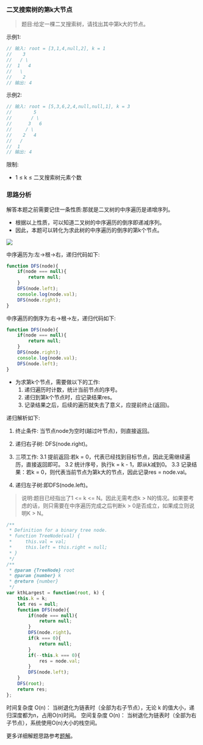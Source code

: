 ### 二叉搜索树的第k大节点

> 题目:给定一棵二叉搜索树，请找出其中第k大的节点。

示例1:

```js
// 输入: root = [3,1,4,null,2], k = 1
//    3
//   / \
//  1   4
//   \
//    2
// 输出: 4
```

示例2:


```js
// 输入: root = [5,3,6,2,4,null,null,1], k = 3
//        5
//       / \
//      3   6
//     / \
//    2   4
//   /
//  1
// 输出: 4
```

限制:

* 1 ≤ k ≤ 二叉搜索树元素个数

### 思路分析

解答本题之前需要记住一条性质:那就是二叉树的中序遍历是递增序列。

* 根据以上性质，可以知道二叉树的中序遍历的倒序即递减序列。
* 因此，本题可以转化为求此树的中序遍历的倒序的第k个节点。

![](../images/kthLargest-1.png)

中序遍历为:左->根->右，递归代码如下:

```js
function DFS(node){
    if(node === null){
        return null;
    }
    DFS(node.left);
    console.log(node.val);
    DFS(node.right);
}
```

中序遍历的倒序为:右->根->左，递归代码如下:

```js
function DFS(node){
    if(node === null){
        return null;
    }
    DFS(node.right);
    console.log(node.val);
    DFS(node.left);
}
```

* 为求第k个节点，需要做以下的工作:
    1. 递归遍历时计数，统计当前节点的序号。
    2. 递归到第k个节点时，应记录结果res。
    3. 记录结果之后，后续的遍历就失去了意义，应提前终止(返回)。

递归解析如下:

1. 终止条件: 当节点node为空时(越过叶节点)，则直接返回。
2. 递归右子树: DFS(node.right)。
3. 三项工作:
   3.1 提前返回:若k = 0，代表已经找到目标节点，因此无需继续遍历，直接返回即可。
   3.2 统计序号，执行k = k - 1，即从k减到0。
   3.3 记录结果：若k = 0，则代表当前节点为第k大的节点，因此记录res = node.val。

4. 递归左子树:即DFS(node.left)。

> 说明:题目已经指出了1 <= k <= N。因此无需考虑k > N的情况。如果要考虑的话，则只需要在中序遍历完成之后判断k > 0是否成立，如果成立则说明K > N。

```js
/**
 * Definition for a binary tree node.
 * function TreeNode(val) {
 *     this.val = val;
 *     this.left = this.right = null;
 * }
 */
/**
 * @param {TreeNode} root
 * @param {number} k
 * @return {number}
 */
var kthLargest = function(root, k) {
    this.k = k;
    let res = null;
    function DFS(node){
        if(node === null){
            return null;
        }
        DFS(node.right)。
        if(k === 0){
            return null;
        }
        if(--this.k === 0){
            res = node.val;
        }
        DFS(node.left);
    }
    DFS(root);
    return res;
};
```

时间复杂度 O(n)： 当树退化为链表时（全部为右子节点），无论 k 的值大小，递归深度都为n，占用O(n)时间。
空间复杂度 O(n)： 当树退化为链表时（全部为右子节点），系统使用O(n)大小的栈空间。


更多详细解题思路参考[题解](https://leetcode-cn.com/problems/er-cha-sou-suo-shu-de-di-kda-jie-dian-lcof/solution/mian-shi-ti-54-er-cha-sou-suo-shu-de-di-k-da-jie-d/)。


